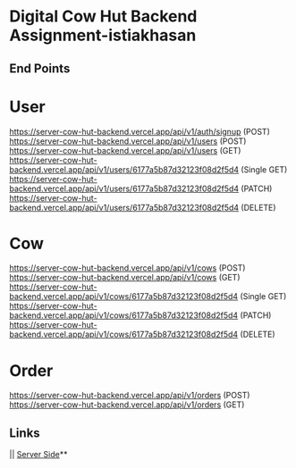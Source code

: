# Digital Cow Hut Backend Assignment-istiakhasan

##  End Points

# User 
https://server-cow-hut-backend.vercel.app/api/v1/auth/signup (POST) </br>
https://server-cow-hut-backend.vercel.app/api/v1/users (POST)</br>
https://server-cow-hut-backend.vercel.app/api/v1/users (GET)</br>
https://server-cow-hut-backend.vercel.app/api/v1/users/6177a5b87d32123f08d2f5d4 (Single GET) </br>
https://server-cow-hut-backend.vercel.app/api/v1/users/6177a5b87d32123f08d2f5d4 (PATCH)</br>
https://server-cow-hut-backend.vercel.app/api/v1/users/6177a5b87d32123f08d2f5d4 (DELETE) </br>
# Cow 
https://server-cow-hut-backend.vercel.app/api/v1/cows (POST)</br>
https://server-cow-hut-backend.vercel.app/api/v1/cows (GET)</br>
https://server-cow-hut-backend.vercel.app/api/v1/cows/6177a5b87d32123f08d2f5d4 (Single GET) </br>
https://server-cow-hut-backend.vercel.app/api/v1/cows/6177a5b87d32123f08d2f5d4 (PATCH)</br>
https://server-cow-hut-backend.vercel.app/api/v1/cows/6177a5b87d32123f08d2f5d4 (DELETE) </br>
# Order 
https://server-cow-hut-backend.vercel.app/api/v1/orders  (POST)</br>
https://server-cow-hut-backend.vercel.app/api/v1/orders  (GET)</br>


## Links
|| [Server Side](https://server-cow-hut-backend.vercel.app/)**

